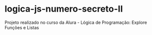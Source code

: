 # logica-js-numero-secreto-II
Projeto realizado no curso da Alura - Lógica de Programação: Explore Funções e Listas
